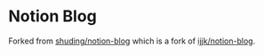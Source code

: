 # Notion Blog

Forked from [shuding/notion-blog](https://github.com/shuding/notion-blog) which is a fork of [ijjk/notion-blog](https://github.com/ijjk/notion-blog).
